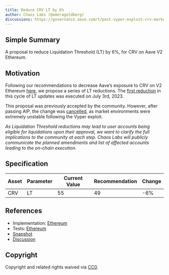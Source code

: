 ```yaml
---
title: Reduce CRV LT by 6%
author: Chaos Labs (@omeragoldberg)
discussions: https://governance.aave.com/t/post-vyper-exploit-crv-market-update-and-recommendations/14214/43
---
```


## Simple Summary

A proposal to reduce Liquidation Threshold (LT) by 6%, for CRV on Aave V2 Ethereum.

## Motivation

Following our recommendations to decrease Aave’s exposure to CRV on V2 Ethereum [here](https://governance.aave.com/t/gauntlet-recommendation-to-freeze-crv-and-set-crv-ltv-0-on-aave-v2/13644/31), we propose a series of LT reductions. The [first reduction](https://app.aave.com/governance/proposal/255/) in this cycle of LT updates was executed on July 3rd, 2023.

This proposal was previously accepted by the community. However, after passing AIP, the change was [cancelled](https://governance.aave.com/t/arfc-chaos-labs-risk-parameter-updates-crv-aave-v2-ethereum-2023-07-10/13952/8), as market environments were extremely unstable following the Vyper exploit.

_As Liquidation Threshold reductions may lead to user accounts being eligible for liquidations upon their approval, we want to clarify the full implications to the community at each step. Chaos Labs will publicly communicate the planned amendments and list of affected accounts leading to the on-chain execution._

## Specification

| Asset | Parameter | Current Value | Recommendation | Change |
| ----- | --------- | ------------- | -------------- | ------ |
| CRV   | LT        | 55            | 49             | -6%    |

## References

- Implementation: [Ethereum](https://github.com/bgd-labs/aave-proposals/blob/main/src/AaveV2_Eth_CRVLTUpdate_20230806/AaveV2_Eth_CRVLTUpdate_20230806.sol)
- Tests: [Ethereum](https://github.com/bgd-labs/aave-proposals/blob/main/src/AaveV2_Eth_CRVLTUpdate_20230806/AaveV2_Eth_CRVLTUpdate_20230806.t.sol)
- [Snapshot](https://snapshot.org/#/aave.eth/proposal/0x8b992ee05d9e87ef0dab2cb7178c24f7b4b6f5d79561ad33298550b3c8d9fe89)
- [Discussion](https://governance.aave.com/t/post-vyper-exploit-crv-market-update-and-recommendations/14214/43)

## Copyright

Copyright and related rights waived via [CC0](https://creativecommons.org/publicdomain/zero/1.0/).
